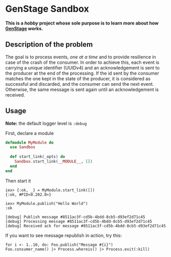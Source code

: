 # GenStage Sandbox

**This is a _hobby_ project whose sole purpose is to learn more about how [GenStage](https://github.com/elixir-lang/gen_stage) works.**

## Description of the problem

The goal is to process events, *one at a time* and to provide resilience in case of the crash of the consumer. In order to achieve this, each event is carrying a unique identifier (UUIDv4) and an acknowledgement is sent to the producer at the end of the processing. If the id sent by the consumer matches the one kept in the state of the producer, it is considered as successful and discarded, and the consumer can send the next event. Otherwise, the same message is sent again until an acknowledgement is received.

## Usage

**Note:** the default logger level is `:debug`

First, declare a module

```elixir
defmodule MyModule do
  use Sandbox
  
  def start_link(_opts) do
    Sandbox.start_link(__MODULE__, [])
  end
end
```

Then start it

```
iex> {:ok, _} = MyModule.start_link([])
{:ok, #PID<0.202.0>}

iex> MyModule.publish("Hello World")
:ok

[debug] Publish message #8511ac3f-cd5b-4bdd-8cb5-d93ef2d71c45
[debug] Processing message #8511ac3f-cd5b-4bdd-8cb5-d93ef2d71c45
[debug] Received ack for message #8511ac3f-cd5b-4bdd-8cb5-d93ef2d71c45
```

If you want to see message republish in action, try this:

```
for i <- 1..10, do: Foo.publish("Message #{i}")
Foo.consumer_name() |> Process.whereis() |> Process.exit(:kill)
```
